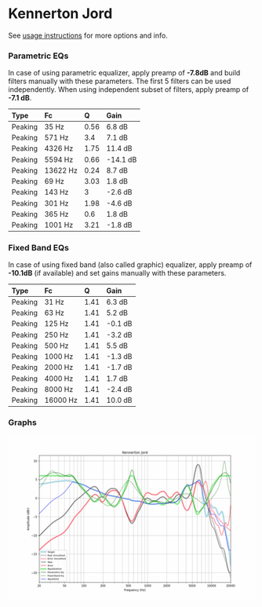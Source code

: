 # Kennerton Jord
See [usage instructions](https://github.com/jaakkopasanen/AutoEq#usage) for more options and info.

### Parametric EQs
In case of using parametric equalizer, apply preamp of **-7.8dB** and build filters manually
with these parameters. The first 5 filters can be used independently.
When using independent subset of filters, apply preamp of **-7.1 dB**.

| Type    | Fc       |    Q | Gain     |
|:--------|:---------|:-----|:---------|
| Peaking | 35 Hz    | 0.56 | 6.8 dB   |
| Peaking | 571 Hz   | 3.4  | 7.1 dB   |
| Peaking | 4326 Hz  | 1.75 | 11.4 dB  |
| Peaking | 5594 Hz  | 0.66 | -14.1 dB |
| Peaking | 13622 Hz | 0.24 | 8.7 dB   |
| Peaking | 69 Hz    | 3.03 | 1.8 dB   |
| Peaking | 143 Hz   | 3    | -2.6 dB  |
| Peaking | 301 Hz   | 1.98 | -4.6 dB  |
| Peaking | 365 Hz   | 0.6  | 1.8 dB   |
| Peaking | 1001 Hz  | 3.21 | -1.8 dB  |

### Fixed Band EQs
In case of using fixed band (also called graphic) equalizer, apply preamp of **-10.1dB**
(if available) and set gains manually with these parameters.

| Type    | Fc       |    Q | Gain    |
|:--------|:---------|:-----|:--------|
| Peaking | 31 Hz    | 1.41 | 6.3 dB  |
| Peaking | 63 Hz    | 1.41 | 5.2 dB  |
| Peaking | 125 Hz   | 1.41 | -0.1 dB |
| Peaking | 250 Hz   | 1.41 | -3.2 dB |
| Peaking | 500 Hz   | 1.41 | 5.5 dB  |
| Peaking | 1000 Hz  | 1.41 | -1.3 dB |
| Peaking | 2000 Hz  | 1.41 | -1.7 dB |
| Peaking | 4000 Hz  | 1.41 | 1.7 dB  |
| Peaking | 8000 Hz  | 1.41 | -2.4 dB |
| Peaking | 16000 Hz | 1.41 | 10.0 dB |

### Graphs
![](./Kennerton%20Jord.png)